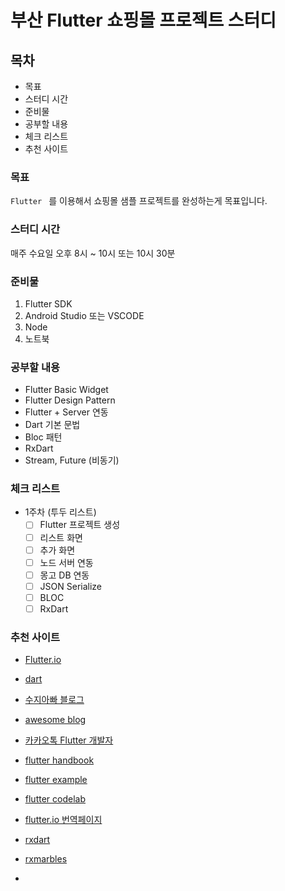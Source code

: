 # 부산  Flutter 쇼핑몰 프로젝트 스터디

## 목차

- 목표
- 스터디 시간
- 준비물
- 공부할 내용
- 체크 리스트
- 추천 사이트

### 목표

`Flutter ` 를 이용해서 쇼핑몰 샘플 프로젝트를 완성하는게 목표입니다. 

### 스터디 시간

매주 수요일 오후 8시 ~ 10시 또는 10시 30분

### 준비물

1. Flutter SDK
2. Android Studio 또는 VSCODE
3. Node
4. 노트북

### 공부할 내용

- Flutter Basic Widget
- Flutter Design Pattern
- Flutter + Server 연동
- Dart 기본 문법
- Bloc 패턴
- RxDart
- Stream, Future (비동기)

### 체크 리스트

- 1주차 (투두 리스트)
  - [ ] Flutter 프로젝트 생성
  - [ ] 리스트 화면
  - [ ] 추가 화면
  - [ ] 노드 서버 연동
  - [ ] 몽고 DB 연동
  - [ ] JSON Serialize
  - [ ] BLOC
  - [ ] RxDart

### 추천 사이트

- [Flutter.io](https://flutter.io/)

- [dart](https://www.dartlang.org/)

- [수지아빠 블로그](http://javaexpert.tistory.com/category/%EC%8A%A4%ED%84%B0%EB%94%94/Flutter)

- [awesome blog](https://github.com/Solido/awesome-flutter)

- [카카오톡 Flutter 개발자](https://open.kakao.com/o/gsshoXJ)

- [flutter handbook](https://kodestat.gitbook.io/flutter/)

- [flutter example](https://flutterbyexample.com/)

- [flutter codelab](https://flutter.io/docs/codelabs)

- [flutter.io 번역페이지](https://github.com/JumpToFlutter/OfficialDocumentationKR/)

- [rxdart](https://github.com/ReactiveX/rxdart)

- [rxmarbles](http://rxmarbles.com/)

- 

  
